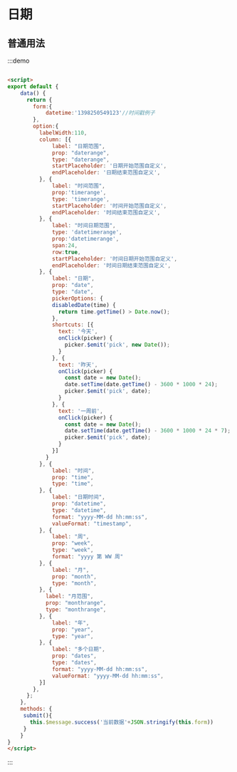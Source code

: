 <script>
export default {
    data() {
      return {
        form:{
            datetime:'1398250549123'//时间戳例子
        },
        option:{
          labelWidth:110,
          column: [{
              label: "日期范围",
              prop: "daterange",
              type: "daterange",
              startPlaceholder: '日期开始范围自定义',
              endPlaceholder: '日期结束范围自定义',
          }, {
              label: "时间范围",
              prop:'timerange',
              type: 'timerange',
              startPlaceholder: '时间开始范围自定义',
              endPlaceholder: '时间结束范围自定义',
          }, {
              label: "时间日期范围",
              type: 'datetimerange',
              prop:'datetimerange',
              span:24,
              row:true,
              startPlaceholder: '时间日期开始范围自定义',
              endPlaceholder: '时间日期结束范围自定义',
          }, {
              label: "日期",
              prop: "date",
              type: "date",  
              pickerOptions: {
              disabledDate(time) {
                return time.getTime() > Date.now();
              },
              shortcuts: [{
                text: '今天',
                onClick(picker) {
                  picker.$emit('pick', new Date());
                }
              }, {
                text: '昨天',
                onClick(picker) {
                  const date = new Date();
                  date.setTime(date.getTime() - 3600 * 1000 * 24);
                  picker.$emit('pick', date);
                }
              }, {
                text: '一周前',
                onClick(picker) {
                  const date = new Date();
                  date.setTime(date.getTime() - 3600 * 1000 * 24 * 7);
                  picker.$emit('pick', date);
                }
              }]
            }
          }, {
              label: "时间",
              prop: "time",
              type: "time",
          }, {
              label: "日期时间",
              prop: "datetime",
              type: "datetime",
              format: "yyyy-MM-dd hh:mm:ss",
              valueFormat: "timestamp",
          }, {
              label: "周",
              prop: "week",
              type: "week",
              format: "yyyy 第 WW 周"
          }, {
              label: "月",
              prop: "month",
              type: "month",
          }, {
            label: "月范围",
            prop: "monthrange",
            type: "monthrange",
          }, {
              label: "年",
              prop: "year",
              type: "year",
          }, {
              label: "多个日期",
              prop: "dates",
              type: "dates",
              format: "yyyy-MM-dd hh:mm:ss",
              valueFormat: "yyyy-MM-dd hh:mm:ss",
          }]
        },
      };
    },
    methods: {
     submit(){
       this.$message.success('当前数据'+JSON.stringify(this.form))
     }
    }
}
</script>

# 日期

## 普通用法

<div class="demo-block">
    <bee-form v-model="form" :option="option" @submit="submit"></bee-form>
</div>

:::demo  
```html

<script>
export default {
    data() {
      return {
        form:{
            datetime:'1398250549123'//时间戳例子
        },
        option:{
          labelWidth:110,
          column: [{
              label: "日期范围",
              prop: "daterange",
              type: "daterange",
              startPlaceholder: '日期开始范围自定义',
              endPlaceholder: '日期结束范围自定义',
          }, {
              label: "时间范围",
              prop:'timerange',
              type: 'timerange',
              startPlaceholder: '时间开始范围自定义',
              endPlaceholder: '时间结束范围自定义',
          }, {
              label: "时间日期范围",
              type: 'datetimerange',
              prop:'datetimerange',
              span:24,
              row:true,
              startPlaceholder: '时间日期开始范围自定义',
              endPlaceholder: '时间日期结束范围自定义',
          }, {
              label: "日期",
              prop: "date",
              type: "date",  
              pickerOptions: {
              disabledDate(time) {
                return time.getTime() > Date.now();
              },
              shortcuts: [{
                text: '今天',
                onClick(picker) {
                  picker.$emit('pick', new Date());
                }
              }, {
                text: '昨天',
                onClick(picker) {
                  const date = new Date();
                  date.setTime(date.getTime() - 3600 * 1000 * 24);
                  picker.$emit('pick', date);
                }
              }, {
                text: '一周前',
                onClick(picker) {
                  const date = new Date();
                  date.setTime(date.getTime() - 3600 * 1000 * 24 * 7);
                  picker.$emit('pick', date);
                }
              }]
            }
          }, {
              label: "时间",
              prop: "time",
              type: "time",
          }, {
              label: "日期时间",
              prop: "datetime",
              type: "datetime",
              format: "yyyy-MM-dd hh:mm:ss",
              valueFormat: "timestamp",
          }, {
              label: "周",
              prop: "week",
              type: "week",
              format: "yyyy 第 WW 周"
          }, {
              label: "月",
              prop: "month",
              type: "month",
          }, {
            label: "月范围",
            prop: "monthrange",
            type: "monthrange",
          }, {
              label: "年",
              prop: "year",
              type: "year",
          }, {
              label: "多个日期",
              prop: "dates",
              type: "dates",
              format: "yyyy-MM-dd hh:mm:ss",
              valueFormat: "yyyy-MM-dd hh:mm:ss",
          }]
        },
      };
    },
    methods: {
     submit(){
       this.$message.success('当前数据'+JSON.stringify(this.form))
     }
    }
}
</script>

```
:::